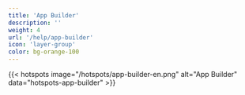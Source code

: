 ```yaml
---
title: 'App Builder'
description: ''
weight: 4
url: '/help/app-builder'
icon: 'layer-group'
color: bg-orange-100
---
```


{{< hotspots image="/hotspots/app-builder-en.png" alt="App Builder" data="hotspots-app-builder" >}}
